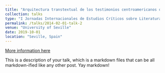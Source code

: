 ```yaml
---
title: "Arquitectura transtextual de los testimonios centroamericanos durante la Guerra Fría: Análisis de ejemplos y una tentativa de teorización"
collection: talks
type: "I Jornadas Internacionales de Estudios Críticos sobre Literatura Latinoamericana"
permalink: /talks/2014-02-01-talk-2
venue: "University of Seville"
date: 2019-10-01
location: "Seville, Spain"
---
```


[More information here](http://example2.com)

This is a description of your talk, which is a markdown files that can be all markdown-ified like any other post. Yay markdown!
